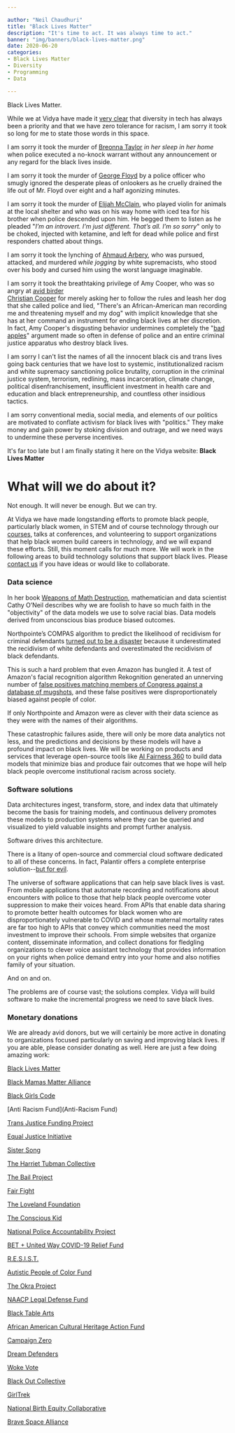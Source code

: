 ```yaml
---

author: "Neil Chaudhuri"
title: "Black Lives Matter"
description: "It's time to act. It was always time to act."  
banner: "img/banners/black-lives-matter.png" 
date: 2020-06-20
categories:
- Black Lives Matter 
- Diversity
- Programming
- Data

---
```


Black Lives Matter.

While we at Vidya have made it [very clear](/about) that diversity in tech has always been a priority and that we have zero tolerance
for racism, I am sorry it took so long for me to state those words in this space. 

I am sorry it took the murder of [Breonna Taylor](https://www.gofundme.com/f/9v4q2-justice-for-breonna-taylor) *in her sleep in her home* 
when police executed a no-knock warrant without any announcement or any regard for the black lives inside. 

I am sorry it took the murder of [George Floyd](https://www.gofundme.com/f/georgefloyd) by a police officer who smugly ignored the desperate pleas of onlookers as 
he cruelly drained the life out of Mr. Floyd over eight and a half agonizing minutes. 

I am sorry it took the murder of [Elijah McClain](https://www.gofundme.com/f/elijah-mcclain), who played violin for animals at the
local shelter and who was on his way home with iced tea for his brother when police descended upon him. He begged them 
to listen as he pleaded "*I’m an introvert. I’m just different. That’s all. I’m so sorry*" 
only to be choked, injected with ketamine, and left for dead while police and first responders chatted about things.

I am sorry it took the lynching of [Ahmaud Arbery](https://charity.gofundme.com/o/en/campaign/a-marathon-in-memory-of-ahmaud-arbery), 
who was pursued, attacked, and murdered *while jogging* by white supremacists, who stood over his body and cursed him using
the worst language imaginable.

I am sorry it took the breathtaking privilege of Amy Cooper, who was so angry at [avid birder  
Christian Cooper](https://www.npr.org/2020/06/03/869052336/-blackbirdersweek-seeks-to-make-the-great-outdoors-open-to-all) for 
merely asking her to follow the rules and leash her dog that she called police and lied,
"There's an African-American man recording me and threatening myself and my dog" with implicit knowledge
that she has at her command an instrument for ending black lives at her discretion. 
In fact, Amy Cooper's disgusting behavior undermines completely the 
"[bad apples](https://www.brookings.edu/blog/how-we-rise/2020/05/30/bad-apples-come-from-rotten-trees-in-policing/)" 
argument made so often in defense of police and an entire criminal justice apparatus who destroy black lives.

I am sorry I can't list the names of all the innocent black cis and trans lives going back centuries that we have lost to systemic,
institutionalized racism and white supremacy sanctioning police brutality, corruption in the criminal justice system,
terrorism, redlining, mass incarceration, climate change, political disenfranchisement, 
insufficient investment in health care and education and black entrepreneurship, and countless other insidious tactics.

I am sorry conventional media, social media, and elements of our politics are motivated to conflate activism for black lives with 
"politics." They make money and gain power by stoking division and outrage, and we need ways to 
undermine these perverse incentives.

It's far too late but I am finally stating it here on the Vidya website: **Black Lives Matter**

# What will we do about it?

Not enough. It will never be enough. But we can try.

At Vidya we have made longstanding efforts to promote black people, particularly black women, in STEM and of course technology through
our [courses](/course), talks at conferences, and volunteering to support organizations that help black women build careers
in technology, and we will expand these efforts. Still, this moment calls for much more. We will work in the following areas
to build technology solutions that support black lives. Please [contact us](/contact) if you have ideas or would like to collaborate.

### Data science 

In her book [Weapons of Math Destruction](https://weaponsofmathdestructionbook.com/), mathematician and data scientist 
Cathy O’Neil describes why we are foolish to have so much faith in the "objectivity" of the data models we use to solve racial bias. 
Data models derived from unconscious bias produce biased outcomes. 

Northpointe’s COMPAS algorithm to predict the likelihood of recidivism for criminal defendants 
[turned out to be a disaster](https://www.propublica.org/article/how-we-analyzed-the-compas-recidivism-algorithm) because
it underestimated the recidivism of white defendants and overestimated the recidivism of black defendants. 

This is such a hard problem that even Amazon has bungled it. A test of Amazon's facial recognition algorithm Rekognition 
generated an unnerving number of [false positives matching members of Congress against a database of 
mugshots](https://www.aclu.org/blog/privacy-technology/surveillance-technologies/amazons-face-recognition-falsely-matched-28), 
and these false positives were disproportionately biased against people of color.

If only Northpointe and Amazon were as clever with their data science as they were with the names of their algorithms.

These catastrophic failures aside, there will only be more data analytics not less, and the predictions and decisions by these
models will have a profound impact on black lives. We will be working on products and services that leverage open-source
tools like [AI Fairness 360](https://aif360.mybluemix.net/) to build data models that minimize bias and produce fair outcomes
that we hope will help black people overcome institutional racism across society.     

### Software solutions

Data architectures ingest, transform, store, and index data that ultimately become the basis for training
models, and continuous delivery promotes these models to production systems where they can be queried and visualized to yield
valuable insights and prompt further analysis. 

Software drives this architecture. 

There is a litany of open-source and commercial cloud software dedicated to all of these concerns. In fact,
Palantir offers a complete enterprise 
solution--[but for evil](https://www.vice.com/en_us/article/9kx4z8/revealed-this-is-palantirs-top-secret-user-manual-for-cops).

The universe of software applications that can help save black lives is vast. From mobile applications that automate
recording and notifications about encounters with police to those that help black people overcome voter suppression to
make their voices heard. From APIs that enable data sharing to promote better health outcomes for black women who are 
disproportionately vulnerable to COVID and whose maternal mortality rates are far too high to APIs that convey which 
communities need the most investment to improve their schools. From simple websites that organize content, disseminate 
information, and collect donations for fledgling organizations to clever voice assistant technology that provides information
on your rights when police demand entry into your home and also notifies family of your situation. 
 
And on and on.

The problems are of course vast; the solutions complex. Vidya will build software to make the incremental
progress we need to save black lives.

### Monetary donations

We are already avid donors, but we will certainly be more active in donating to organizations focused 
particularly on saving and improving black lives. If you are able, please consider donating as well. Here are just a 
few doing amazing work:

[Black Lives Matter](https://blacklivesmatter.com/)

[Black Mamas Matter Alliance](https://blackmamasmatter.org/)

[Black Girls Code](https://www.blackgirlscode.com/)

[Anti Racism Fund](Anti-Racism Fund)

[Trans Justice Funding Project](https://www.transjusticefundingproject.org/)

[Equal Justice Initiative](https://eji.org/)

[Sister Song](https://sistersong.nationbuilder.com/)

[The Harriet Tubman Collective](https://harriettubmancollective.tumblr.com/post/150072319030/htcvision4blacklives)

[The Bail Project](https://secure.givelively.org/donate/the-bail-project)

[Fair Fight](https://fairfight.com/)

[The Loveland Foundation](https://thelovelandfoundation.org/loveland-therapy-fund/)

[The Conscious Kid](https://www.theconsciouskid.org/donate)

[National Police Accountability Project](https://www.nlg-npap.org/)

[BET + United Way COVID-19 Relief Fund](https://secure.unitedway.org/j/step/bet-covid-19-donate)

[R.E.S.I.S.T.](https://www.gofundme.com/f/yz2xx-resist)

[Autistic People of Color Fund](https://autismandrace.com/autistic-people-of-color-fund/)

[The Okra Project](https://www.theokraproject.com/)

[NAACP Legal Defense Fund](https://www.naacpldf.org/about-us/)

[Black Table Arts](http://www.blacktablearts.com/)

[African American Cultural Heritage Action Fund](https://savingplaces.org/african-american-cultural-heritage#.Xt_nu55KiqA)

[Campaign Zero](https://www.joincampaignzero.org/#vision)

[Dream Defenders](https://dreamdefenders.org/)

[Woke Vote](https://wokevote.us/)

[Black Out Collective](https://blackoutcollective.org/)

[GirlTrek](https://www.girltrek.org/)

[National Birth Equity Collaborative](https://birthequity.org/)

[Brave Space Alliance](http://www.bravespacealliance.org/)